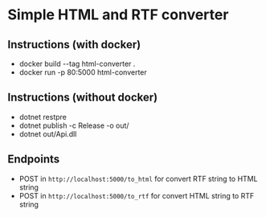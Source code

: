 # Simple HTML and RTF converter

## Instructions (with docker)
* docker build --tag html-converter .
* docker run -p 80:5000 html-converter

## Instructions (without docker)
* dotnet restpre
* dotnet publish -c Release -o out/
* dotnet out/Api.dll

## Endpoints
* POST in `http://localhost:5000/to_html` for convert RTF string to HTML string
* POST in `http://localhost:5000/to_rtf` for convert HTML string to RTF string
